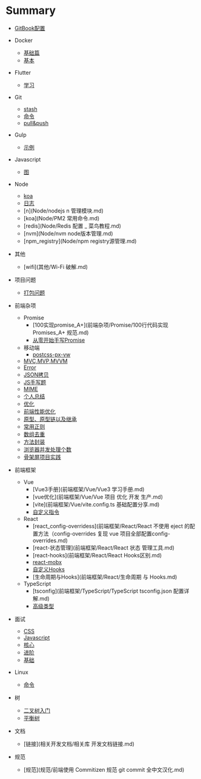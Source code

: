 # Summary

* [GitBook配置](README.md)
* Docker
    * [基础篇](Docker/基础篇.md)
    * [基本](Docker/基本.md)
* Flutter
    * [学习](Flutter/学习.md)
* Git
    * [stash](Git/stash.md)
    * [命令](Git/命令.md)
    * [pull&push](Git/pull&push.md)
* Gulp
    * [示例](Gulp/demo.md)
* Javascript
    * [图](JavaScript学习图谱/picture.md)
* Node
    * [koa](Node/Koa.js，离不开这十个中间件.md)
    * [日志](Node/koa添加日志管理模块.md)
    * [n](Node/nodejs n 管理模块.md)
    * [koa](Node/PM2 常用命令.md)
    * [redis](Node/Redis 配置 _ 菜鸟教程.md)
    * [nvm](Node/nvm node版本管理.md)
    * [npm_registry](Node/npm registry源管理.md)
* 其他
    * [wifi](其他/Wi-Fi 破解.md)

* 项目问题
  * [打包问题](项目问题/打包.md)
* 前端杂项
    * Promise
      * [100实现promise_A+](前端杂项/Promise/100行代码实现 Promises_A+ 规范.md)
      * [从零开始手写Promise](前端杂项/Promise/从零开始手写Promise.md)
    * 移动端
        * [postcss-px-vw](前端杂项/移动端/postcss-px-to-vw.md)
    * [MVC,MVP,MVVM](前端杂项/MVC.md)
    * [Error](前端杂项/Error.md)
    * [JSON拷贝](前端杂项/JSON.parse实现深拷贝的弊端.md)
    * [JS手写题](前端杂项/JS手写题.md)
    * [MIME](前端杂项/MIME.md)
    * [个人总结](前端杂项/个人总结.md)
    * [优化](前端杂项/优化.md)
    * [前端性能优化](前端杂项/前端性能优化.md)
    * [原型、原型链以及继承](前端杂项/原型、原型链以及继承.md)
    * [常用正则](前端杂项/常用正则.md)
    * [数组去重](前端杂项/数组去重.md)
    * [方法封装](前端杂项/方法封装.md)
    * [浏览器并发处理个数](前端杂项/浏览器并发处理个数.md)
    * [骨架屏项目实践](前端杂项/骨架屏项目实践.md)
* 前端框架
    * Vue
      * [Vue3手册](前端框架/Vue/Vue3 学习手册.md)
      * [vue优化](前端框架/Vue/Vue 项目 优化 开发 生产.md)
      * [vite](前端框架/Vue/vite.config.ts 基础配置分享.md)
      * [自定义指令](前端框架/Vue/directives.md)
    * React 
      * [react_config-overridess](前端框架/React/React 不使用 eject 的配置方法（config-overrides 复现 vue 项目全部配置config-overrides.md)
      * [react-状态管理](前端框架/React/React 状态 管理工具.md)
      * [react-hooks](前端框架/React/React Hooks区别.md)
      * [react-mobx](前端框架/React/Mobx使用.md)
      * [自定义Hooks](前端框架/React/自定义Hooks.md)
      * [生命周期与Hooks](前端框架/React/生命周期 与 Hooks.md)
    * TypeScript
      * [tsconfig](前端框架/TypeScript/TypeScript tsconfig.json 配置详解.md)
      * [高级类型](前端框架/TypeScript/types.md)
* 面试
  * [CSS](前端面试/CSS.md)
  * [Javascript](前端面试/Javascript.md)
  * [核心](前端面试/前端核心.md)
  * [进阶](前端面试/前端进阶.md)
  * [基础](前端面试/基础知识.md)
* Linux
  * [命令](Linux/命令.md)
* 树
  * [二叉树入门](树/二叉树入门.md)
  * [平衡树](树/平衡树.md)
* 文档
  * [链接](相关开发文档/相关库 开发文档链接.md)
* 规范
  * [规范](规范/前端使用 Commitizen 规范 git commit 全中文汉化.md)